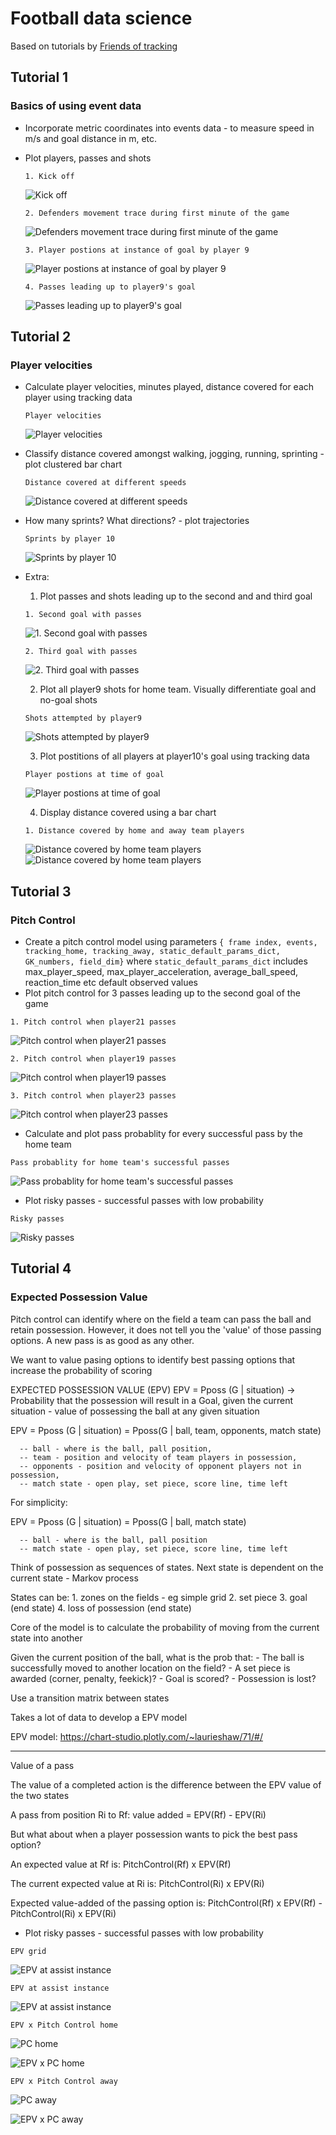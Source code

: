 # Football data science

Based on tutorials by [Friends of tracking](https://github.com/Friends-of-Tracking-Data-FoTD)

## Tutorial 1
### Basics of using event data
- Incorporate metric coordinates into events data - to measure speed in m/s and goal distance in m, etc.
- Plot players, passes and shots
  
  `1. Kick off`
  
  ![Kick off](analysis-with-tracking-data/plots/player-pos-at-kick-off.png)
  
  `2. Defenders movement trace during first minute of the game`
  
  ![Defenders movement trace during first minute of the game](analysis-with-tracking-data/plots/defenders-during-first-min.png)
  
  `3. Player postions at instance of goal by player 9`
  
  ![Player postions at instance of goal by player 9](analysis-with-tracking-data/plots/all-player-pos-at-player9-goal.png)
  
  `4. Passes leading up to player9's goal`
  
  ![Passes leading up to player9's goal](analysis-with-tracking-data/plots/passing-run-to-goal-with-annotations.png)
  
  
## Tutorial 2
### Player velocities
- Calculate player velocities, minutes played, distance covered for each player using tracking data
  
  `Player velocities`
  
  ![Player velocities](analysis-with-tracking-data/plots/frame-10000-with-player-velocities.png)
- Classify distance covered amongst walking, jogging, running, sprinting - plot clustered bar chart
  
  `Distance covered at different speeds`
  
  ![Distance covered at different speeds](analysis-with-tracking-data/plots/distance-covered-at-diff-speeds-bar.png)

- How many sprints? What directions? - plot trajectories

  `Sprints by player 10`
  
  ![Sprints by player 10](analysis-with-tracking-data/plots/player-10-sprint-plot.png)
  
- Extra:
  1. Plot passes and shots leading up to the second and and third goal
  
  `1. Second goal with passes`
  
  ![1. Second goal with passes](analysis-with-tracking-data/plots/second-goal-w-passes.png)
  
  `2. Third goal with passes`
  
  ![2. Third goal with passes](analysis-with-tracking-data/plots/third-goal-w-passes.png)
  
  2. Plot all player9 shots for home team. Visually differentiate goal and no-goal shots
  
  `Shots attempted by player9`
  
  ![Shots attempted by player9](analysis-with-tracking-data/plots/home-player9-shots.png)
  
  3. Plot postitions of all players at player10's goal using tracking data
  
  `Player postions at time of goal`
  
  ![Player postions at time of goal](analysis-with-tracking-data/plots/all-players-pos-at-goal.png)
  
  4. Display distance covered using a bar chart
  
  `1. Distance covered by home and away team players`
  
  ![Distance covered by home team players](analysis-with-tracking-data/plots/distance-covered-home.png)
  ![Distance covered by home team players](analysis-with-tracking-data/plots/distance-covered-away.png)

 
## Tutorial 3
### Pitch Control
 - Create a pitch control model using parameters `{ frame index, events, tracking_home, tracking_away, static_default_params_dict, GK_numbers, field_dim}` 
    where `static_default_params_dict` includes max_player_speed, max_player_acceleration, average_ball_speed, reaction_time  etc default observed values
 - Plot pitch control for 3 passes leading up to the second goal of the game
 
 `1. Pitch control when player21 passes`
 
 ![Pitch control when player21 passes](analysis-with-tracking-data/plots/t3-pc-at-player21-pass.png)
 
 `2. Pitch control when player19 passes`
 
 ![Pitch control when player19 passes](analysis-with-tracking-data/plots/t3-pc-at-player19-pass.png)
  
 `3. Pitch control when player23 passes`
  
 ![Pitch control when player23 passes](analysis-with-tracking-data/plots/t3-pc-at-player23-pass.png)
   
 - Calculate and plot pass probablity for every successful pass by the home team
 
 `Pass probablity for home team's successful passes`
 
 ![Pass probablity for home team's successful passes](analysis-with-tracking-data/plots/t3-pass-attempted-vs-pass-prob.png)
 
 - Plot risky passes - successful passes with low probability
 
 `Risky passes`
 
 ![Risky passes](analysis-with-tracking-data/plots/t3-risky-passes.png)
   
    
## Tutorial 4
### Expected Possession Value

Pitch control can identify where on the field a team can pass the ball and retain possession.
However, it does not tell you the 'value' of those passing options. A new pass is as good as any other. 

We want to value pasing options to identify best passing options that increase the probability of scoring

EXPECTED POSSESSION VALUE (EPV)
EPV = Pposs (G | situation) -> Probability that the possession will result in a Goal, given the current situation
                               - value of possessing the ball at any given situation
                               
EPV = Pposs (G | situation) = Pposs(G | ball, team, opponents, match state)

      -- ball - where is the ball, pall position,
      -- team - position and velocity of team players in possession,
      -- opponents - position and velocity of opponent players not in possession,
      -- match state - open play, set piece, score line, time left
      
For simplicity:
                               
EPV = Pposs (G | situation) = Pposs(G | ball, match state)

      -- ball - where is the ball, pall position
      -- match state - open play, set piece, score line, time left

Think of possession as sequences of states.
Next state is dependent on the current state - Markov process

States can be:
    1. zones on the fields - eg simple grid
    2. set piece
    3. goal (end state)
    4. loss of possession (end state)
    
Core of the model is to calculate the probability of moving from the current state into another

Given the current position of the ball, what is the prob that:
    - The ball is successfully moved to another location on the field?
    - A set piece is awarded (corner, penalty, feekick)?
    - Goal is scored?
    - Possession is lost?
    
Use a transition matrix between states

Takes a lot of data to develop a EPV model

EPV model: https://chart-studio.plotly.com/~laurieshaw/71/#/

---

Value of a pass

The value of a completed action is the difference between the EPV value of the two states

A pass from position Ri to Rf:
        value added = EPV(Rf) - EPV(Ri)

But what about when a player possession wants to pick the best pass option?

An expected value at Rf is:
    PitchControl(Rf) x EPV(Rf)
    
The current expected value at Ri is:
    PitchControl(Ri) x EPV(Ri)
    
Expected value-added of the passing option is:
    PitchControl(Rf) x EPV(Rf) - PitchControl(Ri) x EPV(Ri)

 - Plot risky passes - successful passes with low probability
 
 `EPV grid`
 
 ![EPV at assist instance](analysis-with-tracking-data/plots/4_epv_grid.png)

 `EPV at assist instance`
 
 ![EPV at assist instance](analysis-with-tracking-data/plots/4_epv_at_assist_instance.png)

`EPV x Pitch Control home`

 ![PC home](analysis-with-tracking-data/plots/4_pc_home.png)

 ![EPV x PC home](analysis-with-tracking-data/plots/4_epv_x_pc_home.png)

`EPV x Pitch Control away`

 ![PC away](analysis-with-tracking-data/plots/4_pc_away.png)

 ![EPV x PC away](analysis-with-tracking-data/plots/4_epv_x_pc_away.png)